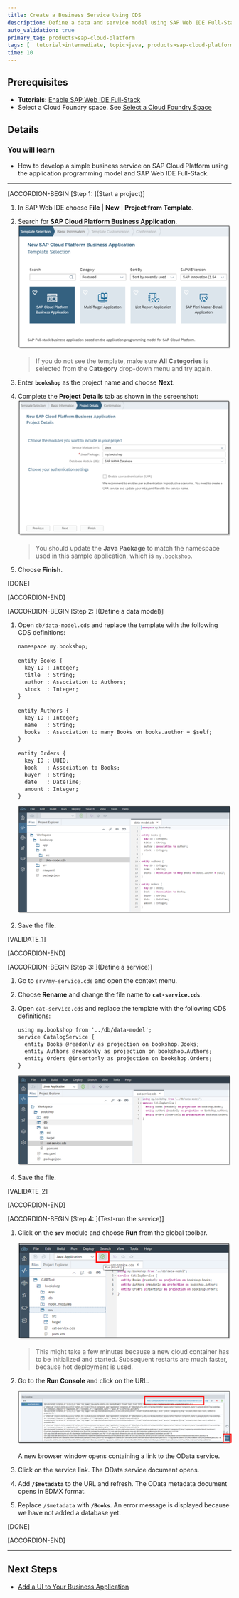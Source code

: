 ```yaml
---
title: Create a Business Service Using CDS
description: Define a data and service model using SAP Web IDE Full-Stack and the application programming model based on Core Data and Services (CDS).
auto_validation: true
primary_tag: products>sap-cloud-platform
tags: [  tutorial>intermediate, topic>java, products>sap-cloud-platform, products>sap-web-ide ]
time: 10
---
```


## Prerequisites  
 - **Tutorials:** [Enable SAP Web IDE Full-Stack](https://www.sap.com/developer/tutorials/webide-multi-cloud.html)
 - Select a Cloud Foundry space. See [Select a Cloud Foundry Space](https://help.sap.com/viewer/825270ffffe74d9f988a0f0066ad59f0/CF/en-US/98f49286ac05492f88428c603d146fc3.html)

## Details
### You will learn  
  - How to develop a simple business service on SAP Cloud Platform using the application programming model and SAP Web IDE Full-Stack.

---

[ACCORDION-BEGIN [Step 1: ](Start a project)]

1. In SAP Web IDE choose **File** | **New** | **Project from Template**.
2. Search for **SAP Cloud Platform Business Application**.
![Select the project template](web-ide-template.png)
    >If you do not see the template, make sure **All Categories** is selected from the **Category** drop-down menu and try again.

3. Enter **`bookshop`** as the project name and choose **Next**.
4. Complete the **Project Details** tab as shown in the screenshot:
![Complete the project details](project-details.png)
    >You should update the **Java Package** to match the namespace used in this sample application, which is `my.bookshop`.

5. Choose **Finish**.

[DONE]

[ACCORDION-END]

[ACCORDION-BEGIN [Step 2: ](Define a data model)]

1. Open `db/data-model.cds` and replace the template with the following CDS definitions:

    ```cds
    namespace my.bookshop;

    entity Books {
      key ID : Integer;
      title  : String;
      author : Association to Authors;
      stock  : Integer;
    }

    entity Authors {
      key ID : Integer;
      name   : String;
      books  : Association to many Books on books.author = $self;
    }

    entity Orders {
      key ID : UUID;
      book   : Association to Books;
      buyer  : String;
      date   : DateTime;
      amount : Integer;
    }
    ```

    ![Define the data model](define-data-model.png)

2. Save the file.

[VALIDATE_1]

[ACCORDION-END]

[ACCORDION-BEGIN [Step 3: ](Define a service)]

1. Go to `srv/my-service.cds` and open the context menu.
2. Choose **Rename** and change the file name to **`cat-service.cds`**.
3. Open `cat-service.cds` and replace the template with the following CDS definitions:

    ```cds
    using my.bookshop from '../db/data-model';
    service CatalogService {
      entity Books @readonly as projection on bookshop.Books;
      entity Authors @readonly as projection on bookshop.Authors;
      entity Orders @insertonly as projection on bookshop.Orders;
    }
    ```

    ![Define the service model](define-service-model.png)
4. Save the file.

[VALIDATE_2]

[ACCORDION-END]

[ACCORDION-BEGIN [Step 4: ](Test-run the service)]

1. Click on the **`srv`** module and choose **Run** from the global toolbar.

    ![Choose Run](run-java-app.png)

    >This might take a few minutes because a new cloud container has to be initialized and started. Subsequent restarts are much faster, because hot deployment is used.

2. Go to the **Run Console** and click on the URL.

    ![Run console](run-console.png)

    A new browser window opens containing a link to the OData service.
3. Click on the service link.
The OData service document opens.
4. Add **`/$metadata`** to the URL and refresh.
The OData metadata document opens in EDMX format.
5. Replace `/$metadata` with **`/Books`**.
An error message is displayed because we have not added a database yet.

[DONE]

[ACCORDION-END]

---

## Next Steps
- [Add a UI to Your Business Application](https://www.sap.com/developer/tutorials/cp-apm-02-add-ui.html)
